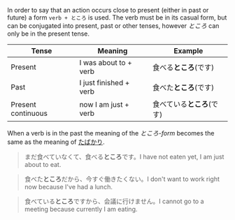 In order to say that an action occurs close to present (either in past or future) a form `verb + ところ` is used. The verb must be in its casual form, but can be conjugated into present, past or other tenses, however *ところ* can only be in the present tense.

|Tense|Meaning|Example|
|-|-|-|
|Present|I was about to + verb|食べる**ところ**(です)|
|Past|I just finished + verb|食べた**ところ**(です)|
|Present continuous|now I am just + verb|食べている**ところ**(です)|

When a verb is in the past the meaning of the *ところ-form* becomes the same as the meaning of [たばかり](108).
>まだ食べていなくて、食べる**ところ**です。I have not eaten yet, I am just about to eat.

>食べた**ところ**だから、今すぐ働きたくない。I don't want to work right now because I've had a lunch.

>食べている**ところ**ですから、会議に行けません。I cannot go to a meeting because currently I am eating.